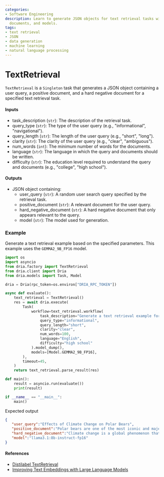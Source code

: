 ```yaml
---
categories:
- Software Engineering
description: Learn to generate JSON objects for text retrieval tasks with user queries,
  documents, and models.
tags:
- text retrieval
- JSON
- data generation
- machine learning
- natural language processing
---
```


# TextRetrieval

`TextRetrieval` is a `Singleton` task that generates a JSON object containing a user query, a positive document, and a hard negative document for a specified text retrieval task.

#### Inputs
- task_description (`str`): The description of the retrieval task.
- query_type (`str`): The type of the user query (e.g., "informational", "navigational").
- query_length (`str`): The length of the user query (e.g., "short", "long").
- clarity (`str`): The clarity of the user query (e.g., "clear", "ambiguous").
- num_words (`int`): The minimum number of words for the documents.
- language (`str`): The language in which the query and documents should be written.
- difficulty (`str`): The education level required to understand the query and documents (e.g., "college", "high school").

#### Outputs
- JSON object containing:
  - user_query (`str`): A random user search query specified by the retrieval task.
  - positive_document (`str`): A relevant document for the user query.
  - hard_negative_document (`str`): A hard negative document that only appears relevant to the query.
  - model (`str`): The model used for generation.

### Example

Generate a text retrieval example based on the specified parameters. This example uses the `GEMMA2_9B_FP16` model.

```python
import os
import asyncio
from dria.factory import TextRetrieval
from dria.client import Dria
from dria.models import Task, Model

dria = Dria(rpc_token=os.environ["DRIA_RPC_TOKEN"])

async def evaluate():
    text_retrieval = TextRetrieval()
    res = await dria.execute(
        Task(
            workflow=text_retrieval.workflow(
                task_description="Generate a text retrieval example for a science topic",
                query_type="informational",
                query_length="short",
                clarity="clear",
                num_words=100,
                language="English",
                difficulty="high school"
            ).model_dump(),
            models=[Model.GEMMA2_9B_FP16],
        ),
        timeout=45,
    )
    return text_retrieval.parse_result(res)

def main():
    result = asyncio.run(evaluate())
    print(result)

if __name__ == "__main__":
    main()
```

Expected output

```json
{
   "user_query":"Effects of Climate Change on Polar Bears",
   "positive_document":"Polar bears are one of the most iconic and majestic creatures in the Arctic ecosystem. However, their populations have been declining over the past few decades due to various reasons, including habitat loss and hunting. The primary threat to polar bears is the melting of sea ice caused by climate change. As a result, they struggle to hunt for seals, their primary source of food, which are found in and around sea ice.According to a study published in the journal Nature Climate Change, the Arctic has been warming at a rate twice as fast as the global average over the past 30 years. This rapid warming has led to significant changes in polar bear behavior and ecology. For instance, they have started spending more time on land than on sea ice, which affects their ability to hunt and feed.The consequences of climate change on polar bears are far-reaching and severe. They may eventually lose their primary source of food, leading to malnutrition, starvation, and even death. Moreover, the loss of sea ice will also affect other marine species that rely on it for survival, including walruses, seals, and belugas.To mitigate these effects, scientists recommend reducing greenhouse gas emissions, conserving energy, and implementing policies to protect polar bear habitats. Governments and organizations worldwide are working together to address this pressing issue and ensure the long-term survival of polar bears in a rapidly changing climate.",
   "hard_negative_document":"Climate change is a global phenomenon that affects various ecosystems around the world. While it has significant impacts on marine life, including coral bleaching and ocean acidification, its effects on terrestrial ecosystems are often overlooked. However, research suggests that climate change can lead to changes in vegetation patterns, altered fire regimes, and shifts in animal migration routes.For example, some studies have shown that warming temperatures in the Amazon rainforest have led to an increase in wildfires, which can release massive amounts of carbon dioxide into the atmosphere. Additionally, climate-driven changes in precipitation patterns have affected agricultural productivity, leading to food shortages in some regions.While climate change is a pressing concern for polar bears, its effects on terrestrial ecosystems are equally significant and warrant further research. By studying these impacts, we may gain valuable insights into the complex relationships between climate change, biodiversity, and ecosystem resilience.",
   "model":"llama3.1:8b-instruct-fp16"
}
```

#### References

- [Distilabel TextRetrieval](https://distilabel.argilla.io/latest/components-gallery/tasks/generatetextretrievaldata/)
- [Improving Text Embeddings with Large Language Models](https://arxiv.org/abs/2401.00368)